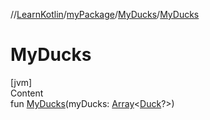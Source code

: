 //[LearnKotlin](../../index.md)/[myPackage](../index.md)/[MyDucks](index.md)/[MyDucks](-my-ducks.md)



# MyDucks  
[jvm]  
Content  
fun [MyDucks](-my-ducks.md)(myDucks: [Array](https://kotlinlang.org/api/latest/jvm/stdlib/kotlin/-array/index.html)<[Duck](../-duck/index.md)?>)  




